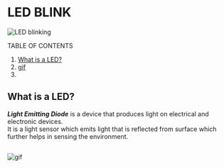 LED BLINK
============

![LED blinking](https://pic-microcontroller.com/wp-content/uploads/2015/10/A-complete-guide-for-LED-Blinking.jpg)

TABLE OF CONTENTS
1. [What is a LED?](#des)
2. [gif](#gif)
3. 
<a name="des"></a>
What is a LED?
-----------------
<p><strong><em>Light Emitting Diode</em></strong> is a device that produces light on electrical and electronic devices.<br> It is a light sensor which emits light that is reflected from surface which further helps in sensing the environment.</p>

<a name="gif"></a>
----------------
![gif](https://media.giphy.com/media/DWzbPgeHKmFILbyjfv/giphy.gif)
